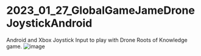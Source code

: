 # 2023_01_27_GlobalGameJameDroneJoystickAndroid
Android and Xbox Joystick Input to play with Drone Roots of Knowledge game.
![image](https://user-images.githubusercontent.com/20149493/215323720-a1c93a74-c64a-4fc4-925c-557d67da448f.png)
